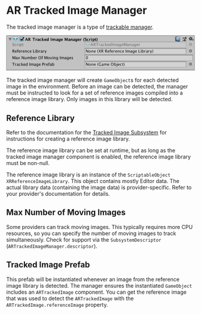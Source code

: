 # AR Tracked Image Manager

The tracked image manager is a type of [trackable manager](trackable-managers.md).

![alt text](images/ar-tracked-image-manager.png "AR Tracked Image Manager")

The tracked image manager will create `GameObject`s for each detected image in the environment. Before an image can be detected, the manager must be instructed to look for a set of reference images compiled into a reference image library. Only images in this library will be detected.

## Reference Library

Refer to the documentation for the [Tracked Image Subsystem](http://docs.unity3d.com/Packages/com.unity.xr.arsubsystems@1.0/manual/image-tracking.md) for instructions for creating a reference image library.

The reference image library can be set at runtime, but as long as the tracked image manager component is enabled, the reference image library must be non-null.

The reference image library is an instance of the `ScriptableObject` `XRReferenceImageLibrary`. This object contains mostly Editor data. The actual library data (containing the image data) is provider-specific. Refer to your provider's documentation for details.

## Max Number of Moving Images

Some providers can track moving images. This typically requires more CPU resources, so you can specify the number of moving images to track simultaneously. Check for support via the `SubsystemDescriptor` (`ARTrackedImageManager.descriptor`).

## Tracked Image Prefab

This prefab will be instantiated whenever an image from the reference image library is detected. The manager ensures the instantiated `GameObject` includes an `ARTrackedImage` component. You can get the reference image that was used to detect the `ARTrackedImage` with the `ARTrackedImage.referenceImage` property.
